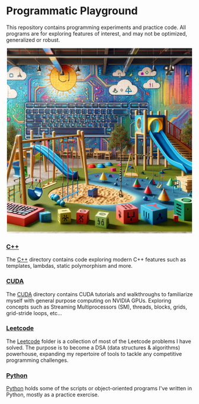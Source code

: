 # Programmatic Playground
This repository contains programming experiments and practice code. All programs are for exploring features of interest, and may not be optimized, generalized or robust.

<div align="center">
    <img src="./programmatic_playground.webp" alt="Programmatic Playground" width="500px" position="center"/>
</div>

### [C++](cpp/)
The [C++](cpp/) directory contains code exploring modern C++ features such as templates, lambdas, static polymorphism and more.

### [CUDA](cuda/)
The [CUDA](cuda/) directory contains CUDA tutorials and walkthroughs to familiarize myself with general purpose computing on NVIDIA GPUs. Exploring concepts such as Streaming Multiprocessors (SM), threads, blocks, grids, grid-stride loops, etc...

### [Leetcode](leetcode/)
The [Leetcode](leetcode/) folder is a collection of most of the Leetcode problems I have solved. The purpose is to become a DSA (data structures & algorithms) powerhouse, expanding my repertoire of tools to tackle any competitive programming challenges.

### [Python](python/)
[Python](python/) holds some of the scripts or object-oriented programs I've written in Python, mostly as a practice exercise.
